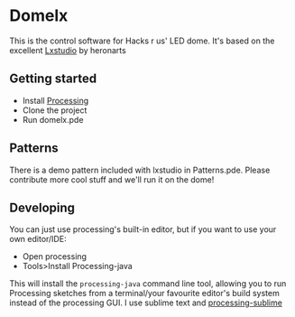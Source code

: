 # Domelx

This is the control software for Hacks r us' LED dome. It's based on the excellent [Lxstudio][2] by heronarts

## Getting started
- Install [Processing][1]
- Clone the project
- Run domelx.pde

## Patterns
There is a demo pattern included with lxstudio in Patterns.pde. Please contribute more cool stuff and we'll run it on the dome!

## Developing
You can just use processing's built-in editor, but if you want to use your own editor/IDE:

- Open processing
- Tools>Install Processing-java

This will install the `processing-java` command line tool, allowing you to run Processing sketches from a terminal/your favourite editor's build system instead of the processing GUI. I use sublime text and [processing-sublime][3]

[1]: https://processing.org
[2]: http://lx.studio
[3]: https://github.com/b-g/processing-sublime